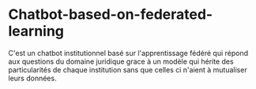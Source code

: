 # Chatbot-based-on-federated-learning
C'est un chatbot institutionnel basé sur l'apprentissage fédéré qui répond aux questions du domaine juridique grace à un modèle qui hérite des particularités de chaque institution sans que celles ci n'aient à mutualiser leurs données.
